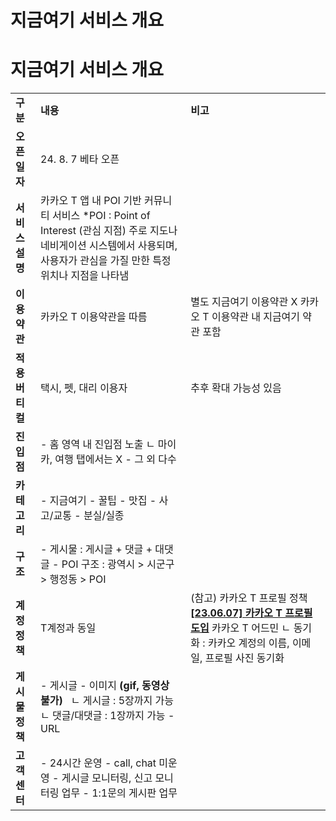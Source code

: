 # 지금여기 서비스 개요

**지금여기 서비스 개요**
===============

|  |  |  |
| --- | --- | --- |
| **구분** | **내용** | **비고** |
| **오픈 일자** | 24. 8. 7 베타 오픈 |  |
| **서비스 설명** | 카카오 T 앱 내 POI 기반 커뮤니티 서비스  \*POI : Point of Interest (관심 지점) 주로 지도나 네비게이션 시스템에서 사용되며, 사용자가 관심을 가질 만한 특정 위치나 지점을 나타냄 |  |
| **이용 약관** | 카카오 T 이용약관을 따름 | 별도 지금여기 이용약관 X 카카오 T 이용약관 내 지금여기 약관 포함 |
| **적용 버티컬** | 택시, 펫, 대리 이용자 | 추후 확대 가능성 있음 |
| **진입점** | - 홈 영역 내 진입점 노출 ㄴ 마이카, 여행 탭에서는 X - 그 외 다수 |  |
| **카테고리** | - 지금여기 - 꿀팁 - 맛집 - 사고/교통 - 분실/실종 |  |
| **구조** | - 게시물 : 게시글 + 댓글 + 대댓글 - POI 구조 : 광역시 > 시군구 > 행정동 > POI |  |
| **계정 정책** | T계정과 동일 | (참고) 카카오 T 프로필 정책 **[[23.06.07] 카카오 T 프로필 도입](https://kakaomobility.agit.in/g/300015991/wall/380881978#comment_panel_380907828)**  카카오 T 어드민 ㄴ 동기화 : 카카오 계정의 이름, 이메일, 프로필 사진 동기화 |
| **게시물 정책** | - 게시글  - 이미지 **(gif, 동영상 불가)**   ㄴ 게시글 : 5장까지 가능   ㄴ 댓글/대댓글 : 1장까지 가능 - URL |  |
| **고객센터** | - 24시간 운영 - call, chat 미운영 - 게시글 모니터링, 신고 모니터링 업무  - 1:1문의 게시판 업무 |  |
